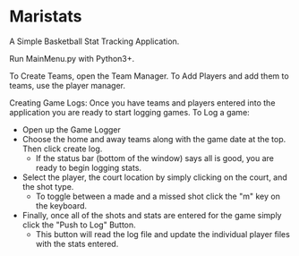# Maristats
A Simple Basketball Stat Tracking Application.

Run MainMenu.py with Python3+.

To Create Teams, open the Team Manager.
To Add Players and add them to teams, use the player manager.

Creating Game Logs:
Once you have teams and players entered into the application you are ready to start logging games.
To Log a game:
  - Open up the Game Logger
  - Choose the home and away teams along with the game date at the top. Then click create log.
    + If the status bar (bottom of the window) says all is good, you are ready to begin logging stats.
  - Select the player, the court location by simply clicking on the court, and the shot type.
    + To toggle between a made and a missed shot click the "m" key on the keyboard.
  - Finally, once all of the shots and stats are entered for the game simply click the "Push to Log" Button.
    + This button will read the log file and update the individual player files with the stats entered.

